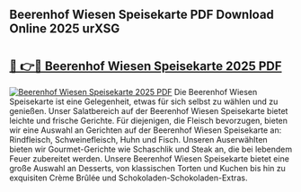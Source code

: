 ## Beerenhof Wiesen Speisekarte PDF Download Online 2025 urXSG

# <h2><a href="http://gcdpygn.nevu.top/?p=Beerenhof+Wiesen+Speisekarte">🔗 👉🔴 Beerenhof Wiesen Speisekarte 2025 PDF</a></h2>

[![Beerenhof Wiesen Speisekarte 2025 PDF](https://i.imgur.com/dBaPXMq.png)](http://gcdpygn.nevu.top/?p=Beerenhof+Wiesen+Speisekarte)
Die Beerenhof Wiesen Speisekarte ist eine Gelegenheit, etwas für sich selbst zu wählen und zu genießen. Unser Salatbereich auf der Beerenhof Wiesen Speisekarte bietet leichte und frische Gerichte. Für diejenigen, die Fleisch bevorzugen, bieten wir eine Auswahl an Gerichten auf der Beerenhof Wiesen Speisekarte an: Rindfleisch, Schweinefleisch, Huhn und Fisch. Unseren Auserwählten bieten wir Gourmet-Gerichte wie Schaschlik und Steak an, die bei lebendem Feuer zubereitet werden. Unsere Beerenhof Wiesen Speisekarte bietet eine große Auswahl an Desserts, von klassischen Torten und Kuchen bis hin zu exquisiten Crème Brûlée und Schokoladen-Schokoladen-Extras.
